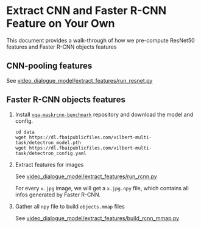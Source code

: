 # Extract CNN and Faster R-CNN Feature on Your Own
This document provides a walk-through of how we pre-compute ResNet50 features and Faster R-CNN objects features

## CNN-pooling features
See [video_dialogue_model/extract_features/run_resnet.py](video_dialogue_model/extract_features/run_resnet.py)

## Faster R-CNN objects features
1. Install [`vqa-maskrcnn-benchmark`](https://gitlab.com/vedanuj/vqa-maskrcnn-benchmark) repository and download the model and config. 
    ```text
    cd data
    wget https://dl.fbaipublicfiles.com/vilbert-multi-task/detectron_model.pth
    wget https://dl.fbaipublicfiles.com/vilbert-multi-task/detectron_config.yaml
    ```

2. Extract features for images

    See [video_dialogue_model/extract_features/run_rcnn.py](./video_dialogue_model/extract_features/run_rcnn.py)

    For every `x.jpg` image, we will get a `x.jpg.npy` file, which contains all infos generated by Faster R-CNN.

3. Gather all `npy` file to build `objects.mmap` files

    See [video_dialogue_model/extract_features/build_rcnn_mmap.py](./video_dialogue_model/extract_features/build_rcnn_mmap.py)
